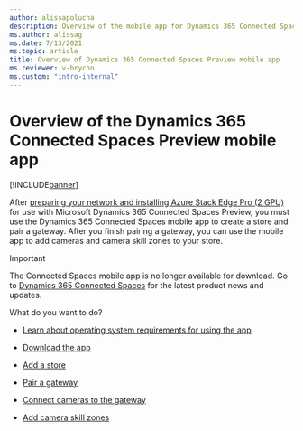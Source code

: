 ```yaml
---
author: alissapolucha
description: Overview of the mobile app for Dynamics 365 Connected Spaces Preview
ms.author: alissag
ms.date: 7/13/2021
ms.topic: article
title: Overview of Dynamics 365 Connected Spaces Preview mobile app
ms.reviewer: v-brycho
ms.custom: "intro-internal"
---
```


# Overview of the Dynamics 365 Connected Spaces Preview mobile app

[!INCLUDE[banner](includes/banner.md)]

After [preparing your network and installing Azure Stack Edge Pro (2 GPU)](ase-install.md) for use with Microsoft Dynamics 365 Connected Spaces Preview, you must use the Dynamics 365 Connected Spaces mobile app to create a store and pair a gateway. After you finish pairing a gateway, you can use the mobile app to add cameras and camera skill zones to your store.

> [!IMPORTANT]
> The Connected Spaces mobile app is no longer available for download. Go to [Dynamics 365 Connected Spaces](https://dynamics.microsoft.com/en-us/ai/connected-store/) for the latest product news and updates.  

What do you want to do?

- [Learn about operating system requirements for using the app](mobile-app-requirements.md)

- [Download the app](mobile-app-download.md)

- [Add a store](mobile-app-create-store.md)

- [Pair a gateway](mobile-app-pair-gateway.md)

- [Connect cameras to the gateway](mobile-app-add-cameras.md)

- [Add camera skill zones](mobile-app-add-camera-skill-zones.md)
